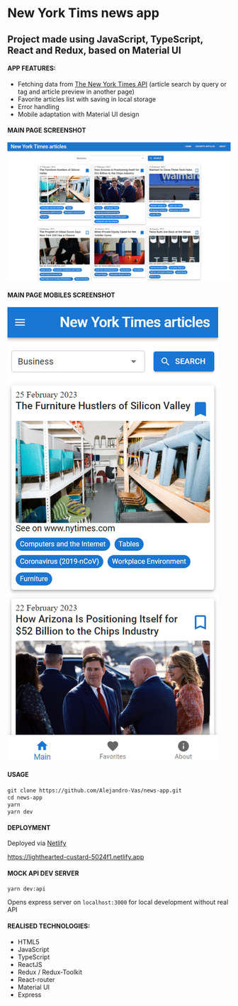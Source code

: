 # New York Tims news app

## Project made using JavaScript, TypeScript, React and Redux, based on Material UI

#### APP FEATURES:

- Fetching data from [The New York Times API](https://developer.nytimes.com/apis) (article search by query or tag and article preview in another page)
- Favorite articles list with saving in local storage
- Error handling
- Mobile adaptation with Material UI design

#### MAIN PAGE SCREENSHOT

<img src="https://github.com/Alejandro-Vas/news-app/blob/master/mainPage.png?raw=true" alt="main page screenshot"/>

#### MAIN PAGE MOBILES SCREENSHOT

<img src="https://github.com/Alejandro-Vas/news-app/blob/master/mainPageMobile.png?raw=true" alt="main page mobile screenshot"/>

#### USAGE

```
git clone https://github.com/Alejandro-Vas/news-app.git
cd news-app
yarn
yarn dev
```



#### DEPLOYMENT

Deployed via [Netlify](https://www.netlify.com/)

https://lighthearted-custard-5024f1.netlify.app

#### MOCK API DEV SERVER 

```
yarn dev:api
 ```
Opens express server on `localhost:3000` for local development without real API

#### REALISED TECHNOLOGIES:

- HTML5
- JavaScript
- TypeScript
- ReactJS
- Redux / Redux-Toolkit
- React-router
- Material UI
- Express

